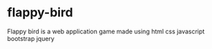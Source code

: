# flappy-bird
Flappy  bird is a web application game made using html css javascript bootstrap jquery
